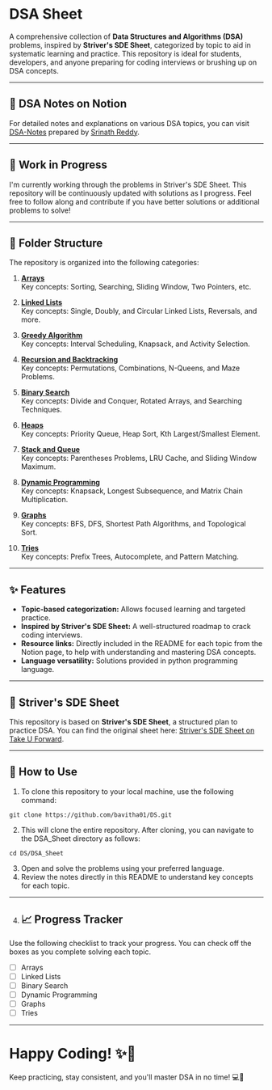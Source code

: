 # DSA Sheet

A comprehensive collection of **Data Structures and Algorithms (DSA)** problems, inspired by **Striver's SDE Sheet**, categorized by topic to aid in systematic learning and practice. This repository is ideal for students, developers, and anyone preparing for coding interviews or brushing up on DSA concepts.

---
## 📌 DSA Notes on Notion
For detailed notes and explanations on various DSA topics, you can visit  [DSA-Notes](https://sidduverse.notion.site/Data-Structures-Algorithms-9a106c93baf64af480e3dab18cf13ed3?pvs=4) prepared by  [Srinath Reddy](https://github.com/siddu015).

---
## 🚧 Work in Progress

I'm currently working through the problems in Striver's SDE Sheet. This repository will be continuously updated with solutions as I progress. Feel free to follow along and contribute if you have better solutions or additional problems to solve!

---
## 📂 Folder Structure

The repository is organized into the following categories:

1. **[Arrays](./1.Arrays/)**  
   Key concepts: Sorting, Searching, Sliding Window, Two Pointers, etc.

2. **[Linked Lists](./2.Linked_lists/)**  
   Key concepts: Single, Doubly, and Circular Linked Lists, Reversals, and more.

3. **[Greedy Algorithm](./4.Greedy_algorithm/)**  
   Key concepts: Interval Scheduling, Knapsack, and Activity Selection.

4. **[Recursion and Backtracking](./6.Recursion_and_backTracking/)**  
   Key concepts: Permutations, Combinations, N-Queens, and Maze Problems.

5. **[Binary Search](./7.Binary_search/)**  
   Key concepts: Divide and Conquer, Rotated Arrays, and Searching Techniques.

6. **[Heaps](./8.Heaps/)**  
   Key concepts: Priority Queue, Heap Sort, Kth Largest/Smallest Element.

7. **[Stack and Queue](./9.Stack_and_Queue/)**  
   Key concepts: Parentheses Problems, LRU Cache, and Sliding Window Maximum.

8. **[Dynamic Programming](./15.Dynamic_Programming/)**  
   Key concepts: Knapsack, Longest Subsequence, and Matrix Chain Multiplication.

9. **[Graphs](./14.Graph/)**  
   Key concepts: BFS, DFS, Shortest Path Algorithms, and Topological Sort.

10. **[Tries](./16.Trie/)**  
    Key concepts: Prefix Trees, Autocomplete, and Pattern Matching.

---

## ✨ Features
- **Topic-based categorization:** Allows focused learning and targeted practice.
- **Inspired by Striver's SDE Sheet:** A well-structured roadmap to crack coding interviews.
- **Resource links:** Directly included in the README for each topic from the Notion page, to help with understanding and mastering DSA concepts. 
- **Language versatility:** Solutions provided in python programming language.

---

## 📌 Striver's SDE Sheet
This repository is based on **Striver's SDE Sheet**, a structured plan to practice DSA. 
You can find the original sheet here: [Striver's SDE Sheet on Take U Forward](https://takeuforward.org/interviews/strivers-sde-sheet-top-coding-interview-problems/).

---

## 🚀 How to Use
1. To clone this repository to your local machine, use the following command:

```
git clone https://github.com/bavitha01/DS.git
```
2. This will clone the entire repository. After cloning, you can navigate to the DSA_Sheet directory as follows:
```
cd DS/DSA_Sheet
```
3. Open and solve the problems using your preferred language.
4. Review the notes directly in this README to understand key concepts for each topic.
---
4. ## 📈 Progress Tracker

Use the following checklist to track your progress. You can check off the boxes as you complete solving each topic.

- [ ] Arrays
- [ ] Linked Lists
- [ ] Binary Search
- [ ] Dynamic Programming
- [ ] Graphs
- [ ] Tries
---
# Happy Coding! ✨🎉

Keep practicing, stay consistent, and you'll master DSA in no time! 💻🚀